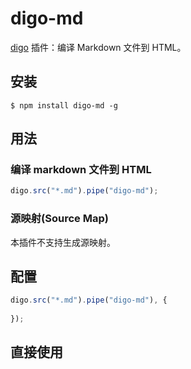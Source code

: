 ﻿# digo-md
[digo](https://github.com/digojs/digo) 插件：编译 Markdown 文件到 HTML。

## 安装
```
$ npm install digo-md -g
```

## 用法
### 编译 markdown 文件到 HTML
```js
digo.src("*.md").pipe("digo-md");
```

### 源映射(Source Map)
本插件不支持生成源映射。

## 配置
```js
digo.src("*.md").pipe("digo-md"), {
    
});
```

> [1]: 插件内部已重设了此配置的默认值。

## 直接使用
